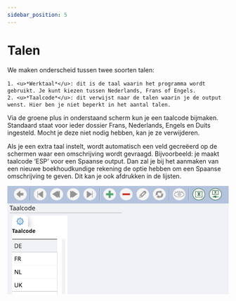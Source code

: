 ```yaml
---
sidebar_position: 5
---
```


# Talen

We maken onderscheid tussen twee soorten talen:

    1. <u>*Werktaal*</u>: dit is de taal waarin het programma wordt gebruikt. Je kunt kiezen tussen Nederlands, Frans of Engels.
    2. <u>*Taalcode*</u>: dit verwijst naar de talen waarin je de output wenst. Hier ben je niet beperkt in het aantal talen. 

Via de groene plus in onderstaand scherm kun je een taalcode bijmaken. Standaard staat voor ieder dossier Frans, Nederlands, Engels en Duits ingesteld. Mocht je deze niet nodig hebben, kan je ze verwijderen. 

Als je een extra taal instelt, wordt automatisch een veld gecreëerd op de schermen waar een omschrijving wordt gevraagd. Bijvoorbeeld: je maakt taalcode ‘ESP’ voor een Spaanse output. Dan zal je bij het aanmaken van een nieuwe boekhoudkundige rekening de optie hebben om een Spaanse omschrijving te geven. Dit kan je ook afdrukken in de lijsten. 

![alt text](image-15.png)